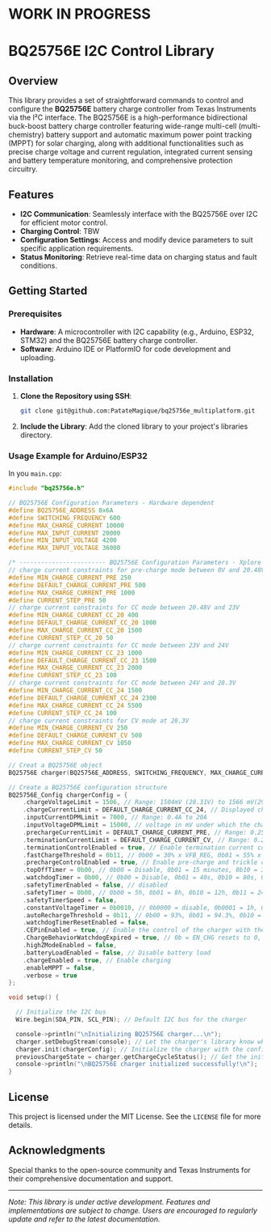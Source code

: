 # **WORK IN PROGRESS**

# BQ25756E I2C Control Library

## Overview

This library provides a set of straightforward commands to control and configure the **BQ25756E** battery charge controller from Texas Instruments via the I²C interface​. The BQ25756E is a high-performance bidirectional buck-boost battery charge controller featuring wide-range multi-cell (multi-chemistry) battery support and automatic maximum power point tracking (MPPT) for solar charging​, along with additional functionalities such as precise charge voltage and current regulation​, integrated current sensing and battery temperature monitoring​, and comprehensive protection circuitry.

## Features

- **I2C Communication**: Seamlessly interface with the BQ25756E over I2C for efficient motor control.
- **Charging Control**: TBW
- **Configuration Settings**: Access and modify device parameters to suit specific application requirements.
- **Status Monitoring**: Retrieve real-time data on charging status and fault conditions.

## Getting Started

### Prerequisites

- **Hardware**: A microcontroller with I2C capability (e.g., Arduino, ESP32, STM32) and the BQ25756E battery charge controller.
- **Software**: Arduino IDE or PlatformIO for code development and uploading.

### Installation

1. **Clone the Repository using SSH**:
   ```bash
   git clone git@github.com:PatateMagique/bq25756e_multiplatform.git
   ```

2. **Include the Library**: Add the cloned library to your project's libraries directory.

### Usage Example for Arduino/ESP32

In you ``main.cpp``:

```cpp
#include "bq25756e.h"

// BQ25756E Configuration Parameters - Hardware dependent
#define BQ25756E_ADDRESS 0x6A
#define SWITCHING_FREQUENCY 600
#define MAX_CHARGE_CURRENT 10000
#define MAX_INPUT_CURRENT 20000
#define MIN_INPUT_VOLTAGE 4200
#define MAX_INPUT_VOLTAGE 36000

/* ------------------------ BQ25756E Configuration Parameters - Xplore imposed specifications ------------------------ */
// charge current constraints for pre-charge mode between 0V and 20.48V
#define MIN_CHARGE_CURRENT_PRE 250
#define DEFAULT_CHARGE_CURRENT_PRE 500
#define MAX_CHARGE_CURRENT_PRE 1000
#define CURRENT_STEP_PRE 50
// charge current constraints for CC mode between 20.48V and 23V
#define MIN_CHARGE_CURRENT_CC_20 400
#define DEFAULT_CHARGE_CURRENT_CC_20 1000
#define MAX_CHARGE_CURRENT_CC_20 1500
#define CURRENT_STEP_CC_20 50
// charge current constraints for CC mode between 23V and 24V
#define MIN_CHARGE_CURRENT_CC_23 1000
#define DEFAULT_CHARGE_CURRENT_CC_23 1500
#define MAX_CHARGE_CURRENT_CC_23 2000
#define CURRENT_STEP_CC_23 100
// charge current constraints for CC mode between 24V and 28.3V
#define MIN_CHARGE_CURRENT_CC_24 1500
#define DEFAULT_CHARGE_CURRENT_CC_24 2300
#define MAX_CHARGE_CURRENT_CC_24 5500
#define CURRENT_STEP_CC_24 100
// charge current constraints for CV mode at 28.3V
#define MIN_CHARGE_CURRENT_CV 250
#define DEFAULT_CHARGE_CURRENT_CV 500
#define MAX_CHARGE_CURRENT_CV 1050
#define CURRENT_STEP_CV 50

// Creat a BQ25756E object
BQ25756E charger(BQ25756E_ADDRESS, SWITCHING_FREQUENCY, MAX_CHARGE_CURRENT, MAX_INPUT_CURRENT, MIN_INPUT_VOLTAGE, MAX_INPUT_VOLTAGE);

// Create a BQ25756E configuration structure  
BQ25756E_Config chargerConfig = {
    .chargeVoltageLimit = 1506, // Range: 1504mV (28.31V) to 1566 mV(29.48V)
    .chargeCurrentLimit = DEFAULT_CHARGE_CURRENT_CC_24, // Displayed charge current will be lower by around 10%, but the real current will be close to the set value. Range: 0.4A to 10A
    .inputCurrentDPMLimit = 7000, // Range: 0.4A to 20A
    .inputVoltageDPMLimit = 15000, // voltage in mV under which the charger will reduce the input current
    .prechargeCurrentLimit = DEFAULT_CHARGE_CURRENT_PRE, // Range: 0.25A to 10A
    .terminationCurrentLimit = DEFAULT_CHARGE_CURRENT_CV, // Range: 0.25A to 10A
    .terminationControlEnabled = true, // Enable termination current control
    .fastChargeThreshold = 0b11, // 0b00 = 30% x VFB_REG, 0b01 = 55% x VFB_REG, 0b10 = 66.7% x VFB_REG, 0b11 = 71.4% x VFB_REG = 71.4% x 1524 = 1088mV -> fast charge above 20.48V
    .prechargeControlEnabled = true, // Enable pre-charge and trickle charge functions
    .topOffTimer = 0b00, // 0b00 = Disable, 0b01 = 15 minutes, 0b10 = 30 minutes, 0b11 = 45 minutes
    .watchdogTimer = 0b00, // 0b00 = Disable, 0b01 = 40s, 0b10 = 80s, 0b11 = 160s
    .safetyTimerEnabled = false, // disabled
    .safetyTimer = 0b00, // 0b00 = 5h, 0b01 = 8h, 0b10 = 12h, 0b11 = 24h
    .safetyTimerSpeed = false,
    .constantVoltageTimer = 0b0010, // 0b0000 = disable, 0b0001 = 1h, 0b0010 = 2h, ... 0b1111 = 15h
    .autoRechargeThreshold = 0b11, // 0b00 = 93%, 0b01 = 94.3%, 0b10 = 95.2%, 0b11 = 97.6%
    .watchdogTimerResetEnabled = false, 
    .CEPinEnabled = true, // Enable the control of the charger with the switch connected to the CE pin
    .ChargeBehaviorWatchdogExpired = true, // 0b = EN_CHG resets to 0, 1b = EN_CHG resets to 1 when watchdog expires
    .highZModeEnabled = false,
    .batteryLoadEnabled = false, // Disable battery load
    .chargeEnabled = true, // Enable charging
    .enableMPPT = false,
    .verbose = true
};

void setup() {

  // Initialize the I2C bus
  Wire.begin(SDA_PIN, SCL_PIN); // Default I2C bus for the charger

  console->println("\nInitializing BQ25756E charger...\n");
  charger.setDebugStream(console); // Let the charger's library know which stream to use for debug
  charger.init(chargerConfig); // Initialize the charger with the configuration structure
  previousChargeState = charger.getChargeCycleStatus(); // Get the initial charge state
  console->println("\nBQ25756E charger initialized successfully!\n");
}
```


## License

This project is licensed under the MIT License. See the `LICENSE` file for more details.

## Acknowledgments

Special thanks to the open-source community and Texas Instruments for their comprehensive documentation and support.

---

*Note: This library is under active development. Features and implementations are subject to change. Users are encouraged to regularly update and refer to the latest documentation.* 
